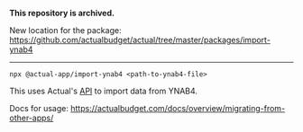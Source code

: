 **This repository is archived.**

New location for the package: https://github.com/actualbudget/actual/tree/master/packages/import-ynab4

---

```
npx @actual-app/import-ynab4 <path-to-ynab4-file>
```

This uses Actual's [API](https://github.com/actualbudget/node-api) to import data from YNAB4.

Docs for usage: https://actualbudget.com/docs/overview/migrating-from-other-apps/
